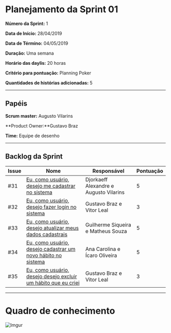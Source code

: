 # Planejamento da Sprint 01

**Número da Sprint:** 1

**Data de Início:** 28/04/2019

**Data de Término:** 04/05/2019

**Duração:** Uma semana

**Horário das daylis:** 20 horas

**Critério para pontuação:** Planning Poker

**Quantidades de histórias adicionadas:** 5

----

## Papéis

**Scrum master:** Augusto Vilarins

**Product Owner:**Gustavo Braz

**Time:** Equipe de desenho

----

## Backlog da Sprint

|Issue|Nome|Responsável|Pontuação|
|-----|----|------|-----|
|#31|[Eu, como usuário, desejo me cadastrar no sistema](https://github.com/conosco/conosco-api/issues/31)| Djorkaeff Alexandre e Augusto Vilarins | 5 |
|#32|[ Eu, como usuário, desejo fazer login no sistema](https://github.com/conosco/conosco-api/issues/32)| Gustavo Braz e Vitor Leal | 3|
|#33|[Eu, como usuário, desejo atualizar meus dados cadastrais ](https://github.com/conosco/conosco-api/issues/33)|Guilherme Siqueira e Matheus Souza | 5 |
|#34|[ Eu, como usuário, desejo cadastrar um novo hábito no sistema](https://github.com/conosco/conosco-api/issues/34)|Ana Carolina e Ícaro Oliveira|5|
|#35|[ Eu, como usuário, desejo desejo excluir um hábito que eu criei](https://github.com/conosco/conosco-api/issues/35)|Gustavo Braz e Vitor Leal|3||

----

# Quadro de conhecimento

![Imgur](https://i.imgur.com/wPabFFC.png)
